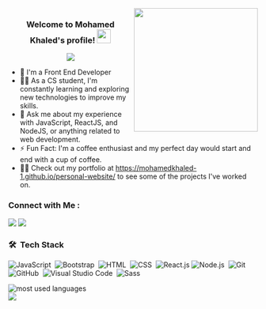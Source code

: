 
<img width="250" align="right" src="https://c.tenor.com/_DOBjnGspYAAAAAM/code-coding.gif">

<h3 align="center">
  Welcome to Mohamed Khaled's profile!
  <img src="https://media.giphy.com/media/hvRJCLFzcasrR4ia7z/giphy.gif" width="28">
</h3>

<!-- Typing SVG by DenverCoder1 - https://github.com/DenverCoder1/readme-typing-svg -->
<p align="center">
  <a href="https://github.com/DenverCoder1/readme-typing-svg"><img src="https://readme-typing-svg.herokuapp.com/?lines=Full-stack%20web%20developer;Always%20learning%20new%20things&font=Fira%20Code&center=true&width=440&height=45&color=f75c7e&vCenter=true&size=22"></a>
</p> 

- 🏢 I'm a Front End Developer 
- 👨‍💻 As a CS student, I'm constantly learning and exploring new technologies to improve my skills.
- 💬 Ask me about my experience with JavaScript, ReactJS, and NodeJS, or anything related to web development.
- ⚡ Fun Fact: I'm a coffee enthusiast and my perfect day would start and end with a cup of coffee.
- 👨‍💻 Check out my portfolio at https://mohamedkhaled-1.github.io/personal-website/ to see some of the projects I've worked on.


### Connect with Me :

<a href="https://www.linkedin.com/in/mohamed-khaled-5337a0282?utm_source=share&utm_campaign=share_via&utm_content=profile&utm_medium=android_app" target="_blank"><img src="https://img.shields.io/badge/-Mohamed%20Khaled-0077B5?style=for-the-badge&logo=Linkedin&logoColor=white"/></a>
<a href="https://http://t.me/Mohamedkhaledek" target="_blank"><img src="https://img.shields.io/badge/-Mohamed%20Khaled-0077B5?style=for-the-badge&logo=Telegram&logoColor=white"/></a>


### 🛠 &nbsp;Tech Stack
![JavaScript](https://img.shields.io/badge/-JavaScript-05122A?style=flat&logo=javascript)&nbsp;
![Bootstrap](https://img.shields.io/badge/-Bootstrap-05122A?style=flat&logo=bootstrap&logoColor=563D7C)&nbsp;
![HTML](https://img.shields.io/badge/-HTML-05122A?style=flat&logo=HTML5)&nbsp;
![CSS](https://img.shields.io/badge/-CSS-05122A?style=flat&logo=CSS3&logoColor=1572B6)&nbsp;
![React.js](https://img.shields.io/badge/-React-05122A?style=flat&logo=react)
![Node.js](https://img.shields.io/badge/-Node.js-05122A?style=flat&logo=node.js&logoColor=339933)&nbsp;
![Git](https://img.shields.io/badge/-Git-05122A?style=flat&logo=git)&nbsp;
![GitHub](https://img.shields.io/badge/-GitHub-05122A?style=flat&logo=github)&nbsp;
![Visual Studio Code](https://img.shields.io/badge/-Visual%20Studio%20Code-05122A?style=flat&logo=visual-studio-code&logoColor=007ACC)&nbsp;
![Sass](https://img.shields.io/badge/-Sass-05122A?style=flat&logo=sass)&nbsp;



<img align="left" src="https://github-readme-stats.vercel.app/api/top-langs?username=mohamedkhaled-1&show_icons=true&locale=en&layout=compact&theme=radical" alt="most used languages" />
<br>
<a href="https://komarev.com/ghpvc/?username=mohamedkhaled-1&style=for-the-badge">
    <img src="https://komarev.com/ghpvc/?username=mohamedkhaled-1&style=for-the-badge">
</a>
